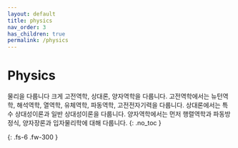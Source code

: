 ```yaml
---
layout: default
title: physics
nav_order: 3
has_children: true
permalink: /physics
---
```


# Physics
물리을 다룹니다
크게 고전역학, 상대론, 양자역학을 다룹니다.
고전역학에서는 뉴턴역학, 해석역학, 열역학, 유체역학, 파동역학, 고전전자기력을 다룹니다.
상대론에서는 특수 상대성이론과 일반 상대성이론을 다룹니다.
양자역학에서는 먼저 행렬역학과 파동방정식, 양자장론과 입자물리학에 대해 다룹니다.
{: .no_toc }


{: .fs-6 .fw-300 }

